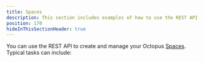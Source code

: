 ```yaml
---
title: Spaces
description: This section includes examples of how to use the REST API to create and manage spaces in Octopus.
position: 170
hideInThisSectionHeader: true
---
```

You can use the REST API to create and manage your Octopus [Spaces](/docs/administration/spaces/index.md). Typical tasks can include:
